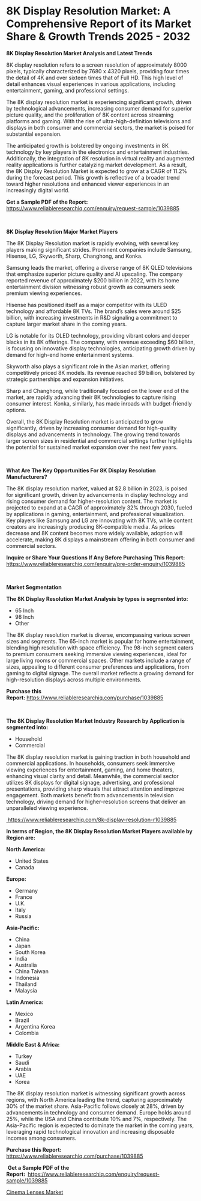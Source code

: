 <p><h1>8K Display Resolution Market: A Comprehensive Report of its Market Share & Growth Trends 2025 - 2032</h1></p><p><strong>8K Display Resolution Market Analysis and Latest Trends</strong></p>
<p><p>8K display resolution refers to a screen resolution of approximately 8000 pixels, typically characterized by 7680 x 4320 pixels, providing four times the detail of 4K and over sixteen times that of Full HD. This high level of detail enhances visual experiences in various applications, including entertainment, gaming, and professional settings. </p><p>The 8K display resolution market is experiencing significant growth, driven by technological advancements, increasing consumer demand for superior picture quality, and the proliferation of 8K content across streaming platforms and gaming. With the rise of ultra-high-definition televisions and displays in both consumer and commercial sectors, the market is poised for substantial expansion.</p><p>The anticipated growth is bolstered by ongoing investments in 8K technology by key players in the electronics and entertainment industries. Additionally, the integration of 8K resolution in virtual reality and augmented reality applications is further catalyzing market development. As a result, the 8K Display Resolution Market is expected to grow at a CAGR of 11.2% during the forecast period. This growth is reflective of a broader trend toward higher resolutions and enhanced viewer experiences in an increasingly digital world.</p></p>
<p><strong>Get a Sample PDF of the Report:&nbsp;</strong> <a href="https://www.reliableresearchiq.com/enquiry/request-sample/1039885?utm_campaign=2379&utm_medium=2&utm_source=Github&utm_content=ia&utm_term=09022025&utm_id=8k-display-resolution">https://www.reliableresearchiq.com/enquiry/request-sample/1039885</a></p>
<p>&nbsp;</p>
<p><strong>8K Display Resolution Major Market Players</strong></p>
<p><p>The 8K Display Resolution market is rapidly evolving, with several key players making significant strides. Prominent companies include Samsung, Hisense, LG, Skyworth, Sharp, Changhong, and Konka. </p><p>Samsung leads the market, offering a diverse range of 8K QLED televisions that emphasize superior picture quality and AI upscaling. The company reported revenue of approximately $200 billion in 2022, with its home entertainment division witnessing robust growth as consumers seek premium viewing experiences.</p><p>Hisense has positioned itself as a major competitor with its ULED technology and affordable 8K TVs. The brand’s sales were around $25 billion, with increasing investments in R&D signaling a commitment to capture larger market share in the coming years.</p><p>LG is notable for its OLED technology, providing vibrant colors and deeper blacks in its 8K offerings. The company, with revenue exceeding $60 billion, is focusing on innovative display technologies, anticipating growth driven by demand for high-end home entertainment systems.</p><p>Skyworth also plays a significant role in the Asian market, offering competitively priced 8K models. Its revenue reached $9 billion, bolstered by strategic partnerships and expansion initiatives.</p><p>Sharp and Changhong, while traditionally focused on the lower end of the market, are rapidly advancing their 8K technologies to capture rising consumer interest. Konka, similarly, has made inroads with budget-friendly options.</p><p>Overall, the 8K Display Resolution market is anticipated to grow significantly, driven by increasing consumer demand for high-quality displays and advancements in technology. The growing trend towards larger screen sizes in residential and commercial settings further highlights the potential for sustained market expansion over the next few years.</p></p>
<p>&nbsp;</p>
<p><strong>What Are The Key Opportunities For 8K Display Resolution Manufacturers?</strong></p>
<p><p>The 8K display resolution market, valued at $2.8 billion in 2023, is poised for significant growth, driven by advancements in display technology and rising consumer demand for higher-resolution content. The market is projected to expand at a CAGR of approximately 32% through 2030, fueled by applications in gaming, entertainment, and professional visualization. Key players like Samsung and LG are innovating with 8K TVs, while content creators are increasingly producing 8K-compatible media. As prices decrease and 8K content becomes more widely available, adoption will accelerate, making 8K displays a mainstream offering in both consumer and commercial sectors.</p></p>
<p><strong>Inquire or Share Your Questions If Any Before Purchasing This Report:</strong> <a href="https://www.reliableresearchiq.com/enquiry/pre-order-enquiry/1039885?utm_campaign=2379&utm_medium=2&utm_source=Github&utm_content=ia&utm_term=09022025&utm_id=8k-display-resolution">https://www.reliableresearchiq.com/enquiry/pre-order-enquiry/1039885</a></p>
<p>&nbsp;</p>
<p><strong>Market Segmentation</strong></p>
<p><strong>The 8K Display Resolution Market Analysis by types is segmented into:</strong></p>
<p><ul><li>65 Inch</li><li>98 Inch</li><li>Other</li></ul></p>
<p><p>The 8K display resolution market is diverse, encompassing various screen sizes and segments. The 65-inch market is popular for home entertainment, blending high resolution with space efficiency. The 98-inch segment caters to premium consumers seeking immersive viewing experiences, ideal for large living rooms or commercial spaces. Other markets include a range of sizes, appealing to different consumer preferences and applications, from gaming to digital signage. The overall market reflects a growing demand for high-resolution displays across multiple environments.</p></p>
<p><strong>Purchase this Report:&nbsp;</strong><a href="https://www.reliableresearchiq.com/purchase/1039885?utm_campaign=2379&utm_medium=2&utm_source=Github&utm_content=ia&utm_term=09022025&utm_id=8k-display-resolution">https://www.reliableresearchiq.com/purchase/1039885</a></p>
<p>&nbsp;</p>
<p><strong>The 8K Display Resolution Market Industry Research by Application is segmented into:</strong></p>
<p><ul><li>Household</li><li>Commercial</li></ul></p>
<p><p>The 8K display resolution market is gaining traction in both household and commercial applications. In households, consumers seek immersive viewing experiences for entertainment, gaming, and home theaters, enhancing visual clarity and detail. Meanwhile, the commercial sector utilizes 8K displays for digital signage, advertising, and professional presentations, providing sharp visuals that attract attention and improve engagement. Both markets benefit from advancements in television technology, driving demand for higher-resolution screens that deliver an unparalleled viewing experience.</p></p>
<p><a href="https://www.reliableresearchiq.com/8k-display-resolution-r1039885?utm_campaign=2379&utm_medium=2&utm_source=Github&utm_content=ia&utm_term=09022025&utm_id=8k-display-resolution">&nbsp;https://www.reliableresearchiq.com/8k-display-resolution-r1039885</a></p>
<p><strong>In terms of Region, the 8K Display Resolution Market Players available by Region are:</strong></p>
<p>
    <p> <strong> North America: </strong>
        <ul>
            <li>United States</li>
            <li>Canada</li>
        </ul>
        </p> 
    <p> <strong> Europe: </strong>
        <ul>
            <li>Germany</li>
            <li>France</li>
            <li>U.K.</li>
            <li>Italy</li>
            <li>Russia</li>
        </ul>
        </p> 
    <p> <strong> Asia-Pacific: </strong>
        <ul>
            <li>China</li>
            <li>Japan</li>
            <li>South Korea</li>
            <li>India</li>
            <li>Australia</li>
            <li>China Taiwan</li>
            <li>Indonesia</li>
            <li>Thailand</li>
            <li>Malaysia</li>
        </ul>
        </p> 
    <p> <strong> Latin America: </strong>
        <ul>
            <li>Mexico</li>
            <li>Brazil</li>
            <li>Argentina Korea</li>
            <li>Colombia</li>
        </ul>
        </p> 
    <p> <strong> Middle East & Africa: </strong>
        <ul>
            <li>Turkey</li>
            <li>Saudi</li>
            <li>Arabia</li>
            <li>UAE</li>
            <li>Korea</li>
        </ul>
    </p>
    </p>
<p><p>The 8K display resolution market is witnessing significant growth across regions, with North America leading the trend, capturing approximately 30% of the market share. Asia-Pacific follows closely at 28%, driven by advancements in technology and consumer demand. Europe holds around 25%, while the USA and China contribute 10% and 7%, respectively. The Asia-Pacific region is expected to dominate the market in the coming years, leveraging rapid technological innovation and increasing disposable incomes among consumers.</p></p>
<p><strong>Purchase this Report: </strong><a href="https://www.reliableresearchiq.com/purchase/1039885?utm_campaign=2379&utm_medium=2&utm_source=Github&utm_content=ia&utm_term=09022025&utm_id=8k-display-resolution">https://www.reliableresearchiq.com/purchase/1039885</a></p>
<p>&nbsp;<strong>Get a Sample PDF of the Report:&nbsp;&nbsp;</strong><a href="https://www.reliableresearchiq.com/enquiry/request-sample/1039885?utm_campaign=2379&utm_medium=2&utm_source=Github&utm_content=ia&utm_term=09022025&utm_id=8k-display-resolution">https://www.reliableresearchiq.com/enquiry/request-sample/1039885</a></p>
<p><strong></strong></p>
<p><p><a href="https://github.com/lisaeichler20775/Market-Research-Report-List-1/blob/main/cinema-lenses-market.md?utm_campaign=2379&utm_medium=2&utm_source=Github&utm_content=ia&utm_term=09022025&utm_id=8k-display-resolution">Cinema Lenses Market</a></p></p>